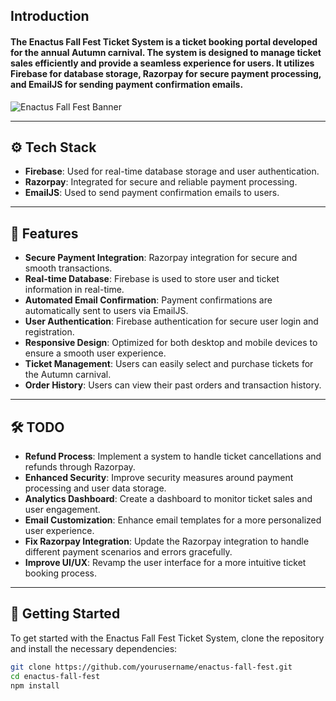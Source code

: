 ## Introduction

#### The Enactus Fall Fest Ticket System is a ticket booking portal developed for the annual Autumn carnival. The system is designed to manage ticket sales efficiently and provide a seamless experience for users. It utilizes Firebase for database storage, Razorpay for secure payment processing, and EmailJS for sending payment confirmation emails.

![Enactus Fall Fest Banner](./assets/banner.png)

---

## ⚙️ Tech Stack

- **Firebase**: Used for real-time database storage and user authentication.
- **Razorpay**: Integrated for secure and reliable payment processing.
- **EmailJS**: Used to send payment confirmation emails to users.

---

## 🔋 Features

- **Secure Payment Integration**: Razorpay integration for secure and smooth transactions.
- **Real-time Database**: Firebase is used to store user and ticket information in real-time.
- **Automated Email Confirmation**: Payment confirmations are automatically sent to users via EmailJS.
- **User Authentication**: Firebase authentication for secure user login and registration.
- **Responsive Design**: Optimized for both desktop and mobile devices to ensure a smooth user experience.
- **Ticket Management**: Users can easily select and purchase tickets for the Autumn carnival.
- **Order History**: Users can view their past orders and transaction history.

---

## 🛠️ TODO

- **Refund Process**: Implement a system to handle ticket cancellations and refunds through Razorpay.
- **Enhanced Security**: Improve security measures around payment processing and user data storage.
- **Analytics Dashboard**: Create a dashboard to monitor ticket sales and user engagement.
- **Email Customization**: Enhance email templates for a more personalized user experience.
- **Fix Razorpay Integration**: Update the Razorpay integration to handle different payment scenarios and errors gracefully.
- **Improve UI/UX**: Revamp the user interface for a more intuitive ticket booking process.

---

## 🚀 Getting Started

To get started with the Enactus Fall Fest Ticket System, clone the repository and install the necessary dependencies:

```bash
git clone https://github.com/yourusername/enactus-fall-fest.git
cd enactus-fall-fest
npm install
